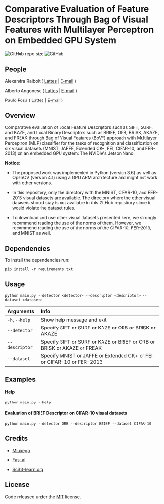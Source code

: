 # Comparative Evaluation of Feature Descriptors Through Bag of Visual Features with Multilayer Perceptron on Embedded GPU System

![GitHub repo size](https://img.shields.io/github/repo-size/whoisraibolt/BoVF-with-MLP-Classifier.svg)
![GitHub](https://img.shields.io/github/license/whoisraibolt/BoVF-with-MLP-Classifier.svg)

## People

Alexandra Raibolt   ( [Lattes](http://lattes.cnpq.br/4144500977095845 "Lattes") | [E-mail](mailto:raibolt@ime.eb.br "E-mail") )

Alberto Angonese    ( [Lattes](http://lattes.cnpq.br/8039229243803003 "Lattes") | [E-mail](mailto:aangonese@faeterj-petropolis.edu.br "E-mail") )

Paulo Rosa          ( [Lattes](http://lattes.cnpq.br/1512717941866097 "Lattes") | [E-mail](mailto:rpaulo@ime.eb.br "E-mail") )

## Overview

Comparative evaluation of Local Feature Descriptors such as SIFT, SURF, and KAZE, and Local Binary Descriptors such as BRIEF, ORB, BRISK, AKAZE, and FREAK through Bag of Visual Features (BoVF) approach with Multilayer Perceptron (MLP) classifier for the tasks of recognition and classification on six visual datasets (MNIST, JAFFE, Extended CK+, FEI, CIFAR-10, and FER-2013) on an embedded GPU system: The NVIDIA's Jetson Nano.

**Notice:**

- The proposed work was implemented in Python (version 3.6) as well as OpenCV (version 4.1) using a GPU ARM architecture and might not work with other versions.

- In this repository, only the directory with the MNIST, CIFAR-10, and FER-2013 visual datasets are available. The directory where the other visual datasets should stay is not available in this GitHub repository since it would violate the dataset rules.

- To download and use other visual datasets presented here, we strongly recommend reading the use of the norms of them. However, we recommend reading the use of the norms of the CIFAR-10, FER-2013, and MNIST as well.

## Dependencies

To install the dependencies run:

`pip install -r requirements.txt`

## Usage

`python main.py --detector <detector> --descriptor <descriptor> --dataset <dataset>`

| Arguments     | Info                                                                    |
| :------------ | :---------------------------------------------------------------------- |
| `-h`, `--help`| Show help message and exit                                              |
| `--detector`  | Specify SIFT or SURF or KAZE or ORB or BRISK or AKAZE                   |
| `--descriptor`| Specify SIFT or SURF or KAZE or BRIEF or ORB or BRISK or AKAZE or FREAK |
| `--dataset `  | Specify MNIST or JAFFE or Extended CK+ or FEI or CIFAR-10 or FER-2013 |

## Examples

####  Help
`python main.py --help`

#### Evaluation of BRIEF Descriptor on CIFAR-10 visual datasets
`python main.py --detector ORB --descriptor BRIEF --dataset CIFAR-10`

<!--
## Improvements

- Use Netron to visualize the MLPs models;
- OpenCV optimization with CUDA.
 --> 

## Credits

- [Mlubega](https://github.com/mlubega/cv "Mlubega")

- [Fast.ai](https://forums.fast.ai/t/lesson-6-advanced-discussion/31442/3 "Fast.ai")

- [Scikit-learn.org](https://scikit-learn.org/stable/auto_examples/neural_networks/plot_mnist_filters.html "Scikit-learn.org")

## License

Code released under the [MIT](https://github.com/whoisraibolt/BoVF-with-MLP-Classifier/blob/master/LICENSE "MIT") license.
